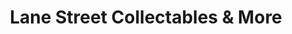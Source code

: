 ---
title: "Lane Street Collectables & More"
url: /quitman/lane-street-collectables-and-more/
shop: charity
---